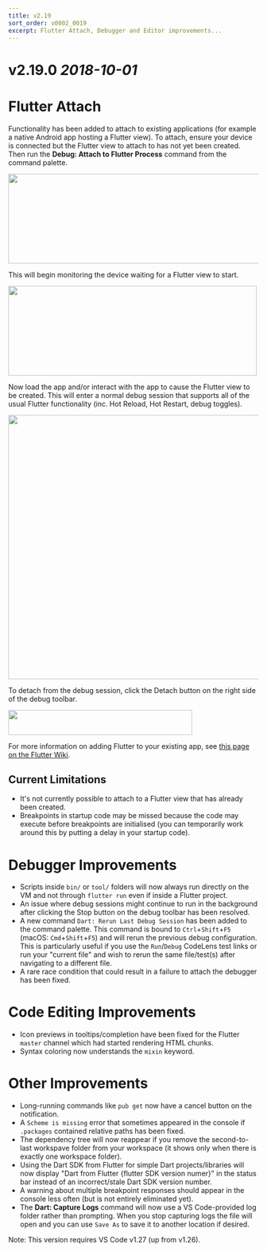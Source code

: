 ```yaml
---
title: v2.19
sort_order: v0002_0019
excerpt: Flutter Attach, Debugger and Editor improvements...
---
```


# v2.19.0 *2018-10-01*

# Flutter Attach

Functionality has been added to attach to existing applications (for example a native Android app hosting a Flutter view). To attach, ensure your device is connected but the Flutter view to attach to has not yet been created. Then run the **Debug: Attach to Flutter Process** command from the command palette.

<img src="/images/release_notes/v2.19/flutter_attach_command.png" width="700" height="180" />

This will begin monitoring the device waiting for a Flutter view to start.

<img src="/images/release_notes/v2.19/flutter_attach_connection_wait.png" width="500" height="180" />

Now load the app and/or interact with the app to cause the Flutter view to be created. This will enter a normal debug session that supports all of the usual Flutter functionality (inc. Hot Reload, Hot Restart, debug toggles).

<img src="/images/release_notes/v2.19/flutter_attach_debug_example.png" width="700" height="530" />

To detach from the debug session, click the Detach button on the right side of the debug toolbar.

<img src="/images/release_notes/v2.19/flutter_attach_detach.png" width="370" height="50" />

For more information on adding Flutter to your existing app, see [this page on the Flutter Wiki](https://github.com/flutter/flutter/wiki/Add-Flutter-to-existing-apps).

## Current Limitations

- It's not currently possible to attach to a Flutter view that has already been created.
- Breakpoints in startup code may be missed because the code may execute before breakpoints are initialised (you can temporarily work around this by putting a delay in your startup code).

# Debugger Improvements

- Scripts inside `bin/` or `tool/` folders will now always run directly on the VM and not through `flutter run` even if inside a Flutter project.
- An issue where debug sessions might continue to run in the background after clicking the Stop button on the debug toolbar has been resolved.
- A new command `Dart: Rerun Last Debug Session` has been added to the command palette. This command is bound to `Ctrl`+`Shift`+`F5` (macOS: `Cmd`+`Shift`+`F5`) and will rerun the previous debug configuration. This is particularly useful if you use the `Run`/`Debug` CodeLens test links or run your "current file" and wish to rerun the same file/test(s) after navigating to a different file.
- A rare race condition that could result in a failure to attach the debugger has been fixed.

# Code Editing Improvements

- Icon previews in tooltips/completion have been fixed for the Flutter `master` channel which had started rendering HTML chunks.
- Syntax coloring now understands the `mixin` keyword.

# Other Improvements

- Long-running commands like `pub get` now have a cancel button on the notification.
- A `Scheme is missing` error that sometimes appeared in the console if `.packages` contained relative paths has been fixed.
- The dependency tree will now reappear if you remove the second-to-last workspave folder from your workspace (it shows only when there is exactly one workspace folder).
- Using the Dart SDK from Flutter for simple Dart projects/libraries will now display "Dart from Flutter {flutter SDK version numer}" in the status bar instead of an incorrect/stale Dart SDK version number.
- A warning about multiple breakpoint responses should appear in the console less often (but is not entirely eliminated yet).
- The **Dart: Capture Logs** command will now use a VS Code-provided log folder rather than prompting. When you stop capturing logs the file will open and you can use `Save As` to save it to another location if desired.

Note: This version requires VS Code v1.27 (up from v1.26).
